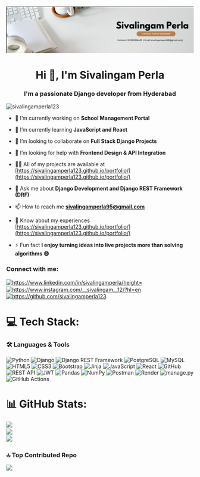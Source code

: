 ![MasterHead](https://github.com/sivalingamperla123/sivalingamperla123/blob/main/assets/banner.png?raw=true)


<h1 align="center">Hi 👋, I'm Sivalingam Perla</h1>
<h3 align="center">I'm a passionate Django developer from Hyderabad</h3>   

 
<p align="left"> <img src="https://komarev.com/ghpvc/?username=sivalingamperla123&label=Profile%20views&color=0e75b6&style=flat" alt="sivalingamperla123" /> </p>   
   
- 🔭 I’m currently working on **School Management Portal**  

- 🌱 I’m currently learning **JavaScript and React**  

- 👯 I’m looking to collaborate on **Full Stack Django Projects**  

- 🤝 I’m looking for help with **Frontend Design & API Integration**  

- 👨‍💻 All of my projects are available at [https://sivalingamperla123.github.io/portfolio/](https://sivalingamperla123.github.io/portfolio/) 

- 💬 Ask me about **Django Development and Django REST Framework (DRF)**  

- 📫 How to reach me **sivalingamperla95@gmail.com**  

- 📄 Know about my experiences [https://sivalingamperla123.github.io/portfolio/](https://sivalingamperla123.github.io/portfolio/)

- ⚡ Fun fact **I enjoy turning ideas into live projects more than solving algorithms 😄**


<h3 align="left">Connect with me:</h3>
<p align="left">
<a href="https://www.linkedin.com/in/sivalingamperla/" target="blank"><img align="center" src="https://raw.githubusercontent.com/rahuldkjain/github-profile-readme-generator/master/src/images/icons/Social/linked-in-alt.svg" alt="https://www.linkedin.com/in/sivalingamperla/height="30" width="40" /></a>
<a href="https://www.instagram.com/__sivalingam__12/?hl=en" target="blank"><img align="center" src="https://raw.githubusercontent.com/rahuldkjain/github-profile-readme-generator/master/src/images/icons/Social/instagram.svg" alt="https://www.instagram.com/__sivalingam__12/?hl=en" height="30" width="40" /></a>
<a href="https://github.com/sivalingamperla123" target="blank"><img align="center" src="https://raw.githubusercontent.com/rahuldkjain/github-profile-readme-generator/master/src/images/icons/Social/medium.svg" alt="https://github.com/sivalingamperla123" height="30" width="40" /></a>

</p>




# 💻 Tech Stack:
### 🛠️ Languages & Tools

![Python](https://img.shields.io/badge/python-3670A0?style=plastic&logo=python&logoColor=ffdd54)
![Django](https://img.shields.io/badge/django-092E20?style=plastic&logo=django&logoColor=white)
![Django REST Framework](https://img.shields.io/badge/DRF-black?style=plastic&logo=django&logoColor=white)
![PostgreSQL](https://img.shields.io/badge/postgresql-%23316192.svg?style=plastic&logo=postgresql&logoColor=white)
![MySQL](https://img.shields.io/badge/mysql-4479A1.svg?style=plastic&logo=mysql&logoColor=white)
![HTML5](https://img.shields.io/badge/html5-%23E34F26.svg?style=plastic&logo=html5&logoColor=white)
![CSS3](https://img.shields.io/badge/css3-%231572B6.svg?style=plastic&logo=css3&logoColor=white)
![Bootstrap](https://img.shields.io/badge/bootstrap-%238511FA.svg?style=plastic&logo=bootstrap&logoColor=white)
![Jinja](https://img.shields.io/badge/Jinja2-B41717?style=plastic&logo=jinja&logoColor=white)
![JavaScript](https://img.shields.io/badge/javascript-%23323330.svg?style=plastic&logo=javascript&logoColor=%23F7DF1E)
![React](https://img.shields.io/badge/react-%2320232a.svg?style=plastic&logo=react&logoColor=%2361DAFB)
![GitHub](https://img.shields.io/badge/github-%23121011.svg?style=plastic&logo=github&logoColor=white)
![REST API](https://img.shields.io/badge/REST%20API-025?style=plastic&logo=fastapi&logoColor=white)
![JWT](https://img.shields.io/badge/JWT-black?style=plastic&logo=JSON%20web%20tokens)
![Pandas](https://img.shields.io/badge/pandas-%23150458.svg?style=plastic&logo=pandas&logoColor=white)
![NumPy](https://img.shields.io/badge/numpy-%23013243.svg?style=plastic&logo=numpy&logoColor=white)
![Postman](https://img.shields.io/badge/Postman-FF6C37?style=plastic&logo=postman&logoColor=white)
![Render](https://img.shields.io/badge/Render-%46E3B7.svg?style=plastic&logo=render&logoColor=white)
![manage.py](https://img.shields.io/badge/manage.py-3776AB?style=plastic&logo=python&logoColor=white)
![GitHub Actions](https://img.shields.io/badge/github%20actions-%232671E5.svg?style=plastic&logo=githubactions&logoColor=white)

# 📊 GitHub Stats:
![](https://github-readme-stats.vercel.app/api?username=sivalingamperla123&theme=swift&hide_border=false&include_all_commits=false&count_private=true)<br/>
![](https://github-readme-streak-stats.herokuapp.com/?user=sivalingamperla123&theme=swift&hide_border=false)<br/>
![](https://github-readme-stats.vercel.app/api/top-langs/?username=sivalingamperla123&theme=swift&hide_border=false&include_all_commits=false&count_private=true&layout=compact)

### 🔝 Top Contributed Repo
![](https://github-contributor-stats.vercel.app/api?username=sivalingamperla123&limit=5&theme=swift&combine_all_yearly_contributions=true)


  
<!-- Proudly created with GPRM ( https://gprm.itsvg.in ) -->
